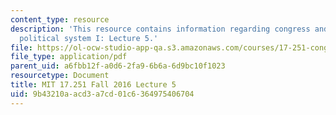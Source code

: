 ```yaml
---
content_type: resource
description: 'This resource contains information regarding congress and the american
  political system I: Lecture 5.'
file: https://ol-ocw-studio-app-qa.s3.amazonaws.com/courses/17-251-congress-and-the-american-political-system-i-fall-2016/9b43210aacd3a7cd01c6364975406704_MIT17_251F16_Lec5.pdf
file_type: application/pdf
parent_uid: a6fbb12f-a0d6-2fa9-6b6a-6d9bc10f1023
resourcetype: Document
title: MIT 17.251 Fall 2016 Lecture 5
uid: 9b43210a-acd3-a7cd-01c6-364975406704
---
```

